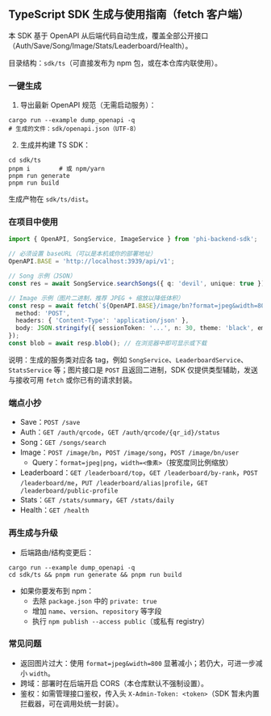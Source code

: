 ## TypeScript SDK 生成与使用指南（fetch 客户端）

本 SDK 基于 OpenAPI 从后端代码自动生成，覆盖全部公开接口（Auth/Save/Song/Image/Stats/Leaderboard/Health）。

目录结构：`sdk/ts`（可直接发布为 npm 包，或在本仓库内联使用）。

### 一键生成

1) 导出最新 OpenAPI 规范（无需启动服务）：

```
cargo run --example dump_openapi -q
# 生成的文件：sdk/openapi.json（UTF-8）
```

2) 生成并构建 TS SDK：

```
cd sdk/ts
pnpm i        # 或 npm/yarn
pnpm run generate
pnpm run build
```

生成产物在 `sdk/ts/dist`。

### 在项目中使用

```ts
import { OpenAPI, SongService, ImageService } from 'phi-backend-sdk';

// 必须设置 baseURL（可以是本机或你的部署地址）
OpenAPI.BASE = 'http://localhost:3939/api/v1';

// Song 示例（JSON）
const res = await SongService.searchSongs({ q: 'devil', unique: true });

// Image 示例（图片二进制，推荐 JPEG + 缩放以降低体积）
const resp = await fetch(`${OpenAPI.BASE}/image/bn?format=jpeg&width=800`, {
  method: 'POST',
  headers: { 'Content-Type': 'application/json' },
  body: JSON.stringify({ sessionToken: '...', n: 30, theme: 'black', embed_images: false }),
});
const blob = await resp.blob(); // 在浏览器中即可显示或下载
```

说明：生成的服务类对应各 tag，例如 `SongService`、`LeaderboardService`、`StatsService` 等；图片接口是 `POST` 且返回二进制，SDK 仅提供类型辅助，发送与接收可用 `fetch` 或你已有的请求封装。

### 端点小抄

- Save：`POST /save`
- Auth：`GET /auth/qrcode`，`GET /auth/qrcode/{qr_id}/status`
- Song：`GET /songs/search`
- Image：`POST /image/bn`，`POST /image/song`，`POST /image/bn/user`
  - Query：`format=jpeg|png`，`width=<像素>`（按宽度同比例缩放）
- Leaderboard：`GET /leaderboard/top`，`GET /leaderboard/by-rank`，`POST /leaderboard/me`，`PUT /leaderboard/alias|profile`，`GET /leaderboard/public-profile`
- Stats：`GET /stats/summary`，`GET /stats/daily`
- Health：`GET /health`

### 再生成与升级

- 后端路由/结构变更后：

```
cargo run --example dump_openapi -q
cd sdk/ts && pnpm run generate && pnpm run build
```

- 如果你要发布到 npm：
  - 去除 `package.json` 中的 `private: true`
  - 增加 `name`、`version`、`repository` 等字段
  - 执行 `npm publish --access public`（或私有 registry）

### 常见问题

- 返回图片过大：使用 `format=jpeg&width=800` 显著减小；若仍大，可进一步减小 `width`。
- 跨域：部署时在后端开启 CORS（本仓库默认不强制设置）。
- 鉴权：如需管理接口鉴权，传入头 `X-Admin-Token: <token>`（SDK 暂未内置拦截器，可在调用处统一封装）。

